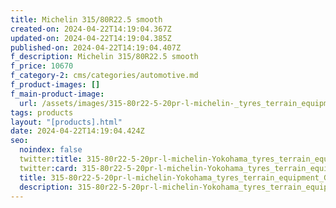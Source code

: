 ```yaml
---
title: Michelin 315/80R22.5 smooth
created-on: 2024-04-22T14:19:04.367Z
updated-on: 2024-04-22T14:19:04.385Z
published-on: 2024-04-22T14:19:04.407Z
f_description: Michelin 315/80R22.5 smooth
f_price: 10670
f_category-2: cms/categories/automotive.md
f_product-images: []
f_main-product-image:
  url: /assets/images/315-80r22-5-20pr-l-michelin-_tyres_terrain_equipment_ghana_limited_.png
tags: products
layout: "[products].html"
date: 2024-04-22T14:19:04.424Z
seo:
  noindex: false
  twitter:title: 315-80r22-5-20pr-l-michelin-Yokohama_tyres_terrain_equipment_Ghana_limited_1336x336
  twitter:card: 315-80r22-5-20pr-l-michelin-Yokohama_tyres_terrain_equipment_Ghana_limited_1336x336
  title: 315-80r22-5-20pr-l-michelin-Yokohama_tyres_terrain_equipment_Ghana_limited_1336x336
  description: 315-80r22-5-20pr-l-michelin-Yokohama_tyres_terrain_equipment_Ghana_limited_1336x336
---
```

